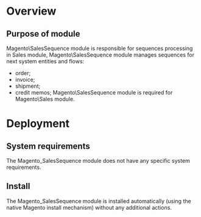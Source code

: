 # Overview

## Purpose of module

Magento\SalesSequence module is responsible for sequences processing in Sales module,
Magento\SalesSequence module manages sequences for next system entities and flows:

* order;
* invoice;
* shipment;
* credit memos;
Magento\SalesSequence module is required for Magento\Sales module.

# Deployment

## System requirements

The Magento_SalesSequence module does not have any specific system requirements.

## Install

The Magento_SalesSequence module is installed automatically (using the native Magento install mechanism) without any additional actions.
